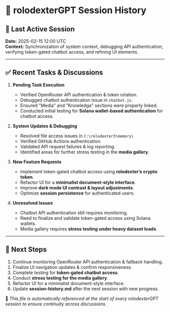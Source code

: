 # 📌 rolodexterGPT Session History

## 📝 Last Active Session
**Date:** 2025-02-15 12:00 UTC  
**Context:** Synchronization of system context, debugging API authentication, verifying token-gated chatbot access, and refining UI elements.

---

## ✅ Recent Tasks & Discussions
1. **Pending Task Execution**
   - Verified OpenRouter API authentication & token rotation.
   - Debugged chatbot authentication issue in `chatbot.js`.
   - Ensured "Media" and "Knowledge" sections were properly linked.
   - Conducted initial testing for **Solana wallet-based authentication** for chatbot access.

2. **System Updates & Debugging**
   - Resolved file access issues in `C:\rolodexter3\memory\`
   - Verified GitHub Actions authentication.
   - Validated API request failures & log reporting.
   - Identified areas for further stress testing in the **media gallery**.

3. **New Feature Requests**
   - Implement token-gated chatbot access using **rolodexter’s crypto token**.
   - Refactor UI for a **minimalist document-style interface**.
   - Improve **dark mode UI contrast & layout adjustments**.
   - Optimize **session persistence** for authenticated users.

4. **Unresolved Issues**
   - Chatbot API authentication still requires monitoring.
   - Need to finalize and validate token-gated access using Solana wallets.
   - Media gallery requires **stress testing under heavy dataset loads**.

---

## 🚀 Next Steps
1. Continue monitoring OpenRouter API authentication & fallback handling.
2. Finalize UI navigation updates & confirm responsiveness.
3. Complete testing for **token-gated chatbot access**.
4. Conduct **stress testing for the media gallery**.
5. Refactor UI for a minimalist document-style interface.
6. Update **session-history.md** after the next session with new progress.

📌 *This file is automatically referenced at the start of every rolodexterGPT session to ensure continuity across discussions.*
